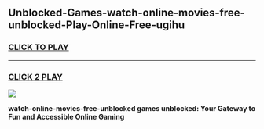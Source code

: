 
## Unblocked-Games-watch-online-movies-free-unblocked-Play-Online-Free-ugihu
<h3>
<a href="https://premium76.site?title=watch-online-movies-free-unblocked&ref=26A">CLICK TO PLAY</a></h3>
<hr>

<h3>
<a href="https://premium76.site?title=watch-online-movies-free-unblocked&ref=26A">CLICK 2 PLAY</a>
  
</h3>

<a href="https://premium76.site?title=watch-online-movies-free-unblocked&ref=26A"><img src="https://clearcache.store/games.png"></a>


**watch-online-movies-free-unblocked games unblocked: Your Gateway to Fun and Accessible Online Gaming**

